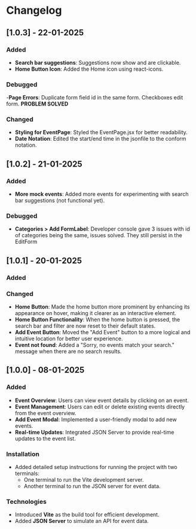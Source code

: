 # Changelog

## [1.0.3] - 22-01-2025

### Added

- **Search bar suggestions**: Suggestions now show and are clickable.
- **Home Button Icon**: Added the Home icon using react-icons.

### Debugged

-**Page Errors**: Duplicate form field id in the same form. Checkboxes edit form. **PROBLEM SOLVED**

### Changed

- **Styling for EventPage**: Styled the EventPage.jsx for better readability.
- **Date Notation**: Edited the start/end time in the jsonfile to the conform notation.

## [1.0.2] - 21-01-2025

### Added

- **More mock events**: Added more events for experimenting with search bar suggestions (not functional yet).

### Debugged

- **Categories > Add FormLabel**: Developer console gave 3 issues with id of categories being the same, issues solved. They still persist in the EditForm

## [1.0.1] - 20-01-2025

### Added

### Changed

- **Home Button**: Made the home button more prominent by enhancing its appearance on hover, making it clearer as an interactive element.
- **Home Button Functionality**: When the home button is pressed, the search bar and filter are now reset to their default states.
- **Add Event Button**: Moved the "Add Event" button to a more logical and intuitive location for better user experience.
- **Event not found**: Added a "Sorry, no events match your search." message when there are no search results.

## [1.0.0] - 08-01-2025

### Added

- **Event Overview**: Users can view event details by clicking on an event.
- **Event Management**: Users can edit or delete existing events directly from the event overview.
- **Add Event Modal**: Implemented a user-friendly modal to add new events.
- **Real-time Updates**: Integrated JSON Server to provide real-time updates to the event list.

### Installation

- Added detailed setup instructions for running the project with two terminals:
  - One terminal to run the Vite development server.
  - Another terminal to run the JSON server for event data.

### Technologies

- Introduced **Vite** as the build tool for efficient development.
- Added **JSON Server** to simulate an API for event data.
